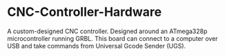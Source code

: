 # CNC-Controller-Hardware
A custom-designed CNC controller. Designed around an ATmega328p microcontroller running GRBL. This board can connect to a computer over USB and take commands from Universal Gcode Sender (UGS).
